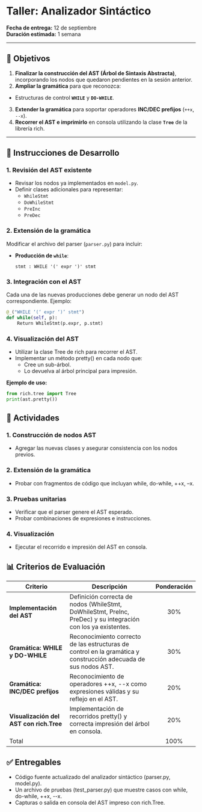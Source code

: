 # Taller: Analizador Sintáctico

**Fecha de entrega:** 12 de septiembre<br>
**Duración estimada:** 1 semana

---

## 🎯 Objetivos

1. **Finalizar la construcción del AST (Árbol de Sintaxis Abstracta)**, incorporando los nodos que quedaron pendientes en la sesión anterior.
2. **Ampliar la gramática** para que reconozca:
- Estructuras de control **`WHILE`** y **`DO-WHILE`**.
3. **Extender la gramática** para soportar operadores **INC/DEC prefijos** (`++x`, `--x`).
4. **Recorrer el AST e imprimirlo** en consola utilizando la clase **`Tree`** de la librería rich.

---

## 📘 Instrucciones de Desarrollo

### 1. Revisión del AST existente

- Revisar los nodos ya implementados en `model.py`.
- Definir clases adicionales para representar:
    - `WhileStmt`
    - `DoWhileStmt`
    - `PreInc`
    - `PreDec`

### 2. Extensión de la gramática

Modificar el archivo del parser (`parser.py`) para incluir:

- **Producción de `while`**: 
    ```bnf 
    stmt : WHILE '(' expr ')' stmt
    ```

### 3. Integración con el AST

Cada una de las nuevas producciones debe generar un nodo del AST correspondiente. Ejemplo:

```python
@_("WHILE ‘(‘ expr ‘)’ stmt")
def while(self, p):
    Return WhileStmt(p.expr, p.stmt)
```

### 4. Visualización del AST

* Utilizar la clase Tree de rich para recorrer el AST. 
* Implementar un método pretty() en cada nodo que:
  * Cree un sub-árbol.
  * Lo devuelva al árbol principal para impresión.

**Ejemplo de uso:**

```python
from rich.tree import Tree
print(ast.pretty())
```

## 📌 Actividades

### 1. Construcción de nodos AST
  * Agregar las nuevas clases y asegurar consistencia con los nodos previos.

### 2. Extensión de la gramática

  * Probar con fragmentos de código que incluyan while, do-while, ++x, –x.

### 3. Pruebas unitarias

  * Verificar que el parser genere el AST esperado.
  * Probar combinaciones de expresiones e instrucciones.

### 4. Visualización

  * Ejecutar el recorrido e impresión del AST en consola.

## 📊 Criterios de Evaluación

| Criterio	| Descripción	| Ponderación |
|----------------------------|-----------------------------| :----------------: |
| **Implementación del AST** |	Definición correcta de nodos (WhileStmt, DoWhileStmt, PreInc, PreDec) y su integración con los ya existentes.	| 30% |
| **Gramática: WHILE y DO-WHILE** | Reconocimiento correcto de las estructuras de control en la gramática y construcción adecuada de sus nodos AST.|	30%|
| **Gramática: INC/DEC prefijos** | Reconocimiento de operadores ++x, --x como expresiones válidas y su reflejo en el AST. | 20%|
| **Visualización del AST con rich.Tree** | Implementación de recorridos pretty() y correcta impresión del árbol en consola. | 20% |
| Total		| | 100%|

## ✅ Entregables

* Código fuente actualizado del analizador sintáctico (parser.py, model.py).
* Un archivo de pruebas (test_parser.py) que muestre casos con while, do-while, ++x, --x.
* Capturas o salida en consola del AST impreso con rich.Tree.
